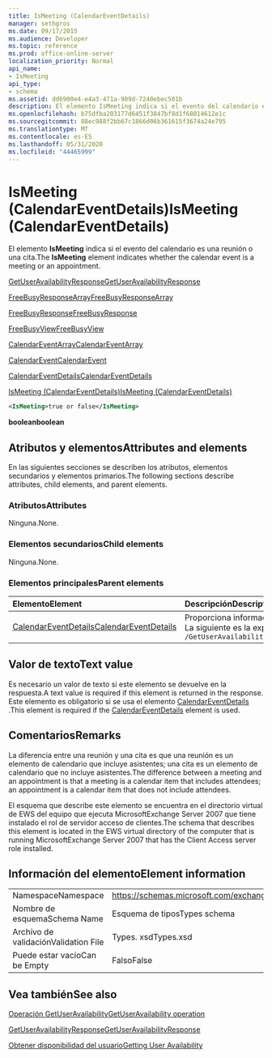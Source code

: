 ```yaml
---
title: IsMeeting (CalendarEventDetails)
manager: sethgros
ms.date: 09/17/2015
ms.audience: Developer
ms.topic: reference
ms.prod: office-online-server
localization_priority: Normal
api_name:
- IsMeeting
api_type:
- schema
ms.assetid: dd6900e4-e4a3-471a-909d-7240ebec501b
description: El elemento IsMeeting indica si el evento del calendario es una reunión o una cita.
ms.openlocfilehash: b75dfba203177d6451f3847bf8d1f68014612e1c
ms.sourcegitcommit: 88ec988f2bb67c1866d06b361615f3674a24e795
ms.translationtype: MT
ms.contentlocale: es-ES
ms.lasthandoff: 05/31/2020
ms.locfileid: "44465999"
---
```

# <a name="ismeeting-calendareventdetails"></a><span data-ttu-id="6233b-103">IsMeeting (CalendarEventDetails)</span><span class="sxs-lookup"><span data-stu-id="6233b-103">IsMeeting (CalendarEventDetails)</span></span>

<span data-ttu-id="6233b-104">El elemento **IsMeeting** indica si el evento del calendario es una reunión o una cita.</span><span class="sxs-lookup"><span data-stu-id="6233b-104">The **IsMeeting** element indicates whether the calendar event is a meeting or an appointment.</span></span> 
  
[<span data-ttu-id="6233b-105">GetUserAvailabilityResponse</span><span class="sxs-lookup"><span data-stu-id="6233b-105">GetUserAvailabilityResponse</span></span>](getuseravailabilityresponse.md)
  
[<span data-ttu-id="6233b-106">FreeBusyResponseArray</span><span class="sxs-lookup"><span data-stu-id="6233b-106">FreeBusyResponseArray</span></span>](freebusyresponsearray.md)
  
[<span data-ttu-id="6233b-107">FreeBusyResponse</span><span class="sxs-lookup"><span data-stu-id="6233b-107">FreeBusyResponse</span></span>](freebusyresponse.md)
  
[<span data-ttu-id="6233b-108">FreeBusyView</span><span class="sxs-lookup"><span data-stu-id="6233b-108">FreeBusyView</span></span>](freebusyview.md)
  
[<span data-ttu-id="6233b-109">CalendarEventArray</span><span class="sxs-lookup"><span data-stu-id="6233b-109">CalendarEventArray</span></span>](calendareventarray.md)
  
[<span data-ttu-id="6233b-110">CalendarEvent</span><span class="sxs-lookup"><span data-stu-id="6233b-110">CalendarEvent</span></span>](calendarevent.md)
  
[<span data-ttu-id="6233b-111">CalendarEventDetails</span><span class="sxs-lookup"><span data-stu-id="6233b-111">CalendarEventDetails</span></span>](calendareventdetails.md)
  
[<span data-ttu-id="6233b-112">IsMeeting (CalendarEventDetails)</span><span class="sxs-lookup"><span data-stu-id="6233b-112">IsMeeting (CalendarEventDetails)</span></span>](ismeeting-calendareventdetails.md)
  
```xml
<IsMeeting>true or false</IsMeeting>
```

 <span data-ttu-id="6233b-113">**boolean**</span><span class="sxs-lookup"><span data-stu-id="6233b-113">**boolean**</span></span>
## <a name="attributes-and-elements"></a><span data-ttu-id="6233b-114">Atributos y elementos</span><span class="sxs-lookup"><span data-stu-id="6233b-114">Attributes and elements</span></span>

<span data-ttu-id="6233b-115">En las siguientes secciones se describen los atributos, elementos secundarios y elementos primarios.</span><span class="sxs-lookup"><span data-stu-id="6233b-115">The following sections describe attributes, child elements, and parent elements.</span></span>
  
### <a name="attributes"></a><span data-ttu-id="6233b-116">Atributos</span><span class="sxs-lookup"><span data-stu-id="6233b-116">Attributes</span></span>

<span data-ttu-id="6233b-117">Ninguna.</span><span class="sxs-lookup"><span data-stu-id="6233b-117">None.</span></span>
  
### <a name="child-elements"></a><span data-ttu-id="6233b-118">Elementos secundarios</span><span class="sxs-lookup"><span data-stu-id="6233b-118">Child elements</span></span>

<span data-ttu-id="6233b-119">Ninguna.</span><span class="sxs-lookup"><span data-stu-id="6233b-119">None.</span></span>
  
### <a name="parent-elements"></a><span data-ttu-id="6233b-120">Elementos principales</span><span class="sxs-lookup"><span data-stu-id="6233b-120">Parent elements</span></span>

|<span data-ttu-id="6233b-121">**Elemento**</span><span class="sxs-lookup"><span data-stu-id="6233b-121">**Element**</span></span>|<span data-ttu-id="6233b-122">**Descripción**</span><span class="sxs-lookup"><span data-stu-id="6233b-122">**Description**</span></span>|
|:-----|:-----|
|[<span data-ttu-id="6233b-123">CalendarEventDetails</span><span class="sxs-lookup"><span data-stu-id="6233b-123">CalendarEventDetails</span></span>](calendareventdetails.md) <br/> |<span data-ttu-id="6233b-124">Proporciona información adicional para un evento de calendario.</span><span class="sxs-lookup"><span data-stu-id="6233b-124">Provides additional information for a calendar event.</span></span>  <br/> <span data-ttu-id="6233b-125">La siguiente es la expresión XPath a este elemento:</span><span class="sxs-lookup"><span data-stu-id="6233b-125">The following is the XPath expression to this element:</span></span>  <br/>  `/GetUserAvailabilityResponse/FreeBusyResponseArray/FreeBusyResponse/FreeBusyView/CalendarEventArray/CalendarEvent[i]/CalendarEventDetails` <br/> |
   
## <a name="text-value"></a><span data-ttu-id="6233b-126">Valor de texto</span><span class="sxs-lookup"><span data-stu-id="6233b-126">Text value</span></span>

<span data-ttu-id="6233b-127">Es necesario un valor de texto si este elemento se devuelve en la respuesta.</span><span class="sxs-lookup"><span data-stu-id="6233b-127">A text value is required if this element is returned in the response.</span></span> <span data-ttu-id="6233b-128">Este elemento es obligatorio si se usa el elemento [CalendarEventDetails](calendareventdetails.md) .</span><span class="sxs-lookup"><span data-stu-id="6233b-128">This element is required if the [CalendarEventDetails](calendareventdetails.md) element is used.</span></span> 
  
## <a name="remarks"></a><span data-ttu-id="6233b-129">Comentarios</span><span class="sxs-lookup"><span data-stu-id="6233b-129">Remarks</span></span>

<span data-ttu-id="6233b-130">La diferencia entre una reunión y una cita es que una reunión es un elemento de calendario que incluye asistentes; una cita es un elemento de calendario que no incluye asistentes.</span><span class="sxs-lookup"><span data-stu-id="6233b-130">The difference between a meeting and an appointment is that a meeting is a calendar item that includes attendees; an appointment is a calendar item that does not include attendees.</span></span>
  
<span data-ttu-id="6233b-131">El esquema que describe este elemento se encuentra en el directorio virtual de EWS del equipo que ejecuta MicrosoftExchange Server 2007 que tiene instalado el rol de servidor acceso de clientes.</span><span class="sxs-lookup"><span data-stu-id="6233b-131">The schema that describes this element is located in the EWS virtual directory of the computer that is running MicrosoftExchange Server 2007 that has the Client Access server role installed.</span></span>
  
## <a name="element-information"></a><span data-ttu-id="6233b-132">Información del elemento</span><span class="sxs-lookup"><span data-stu-id="6233b-132">Element information</span></span>

|||
|:-----|:-----|
|<span data-ttu-id="6233b-133">Namespace</span><span class="sxs-lookup"><span data-stu-id="6233b-133">Namespace</span></span>  <br/> |https://schemas.microsoft.com/exchange/services/2006/types  <br/> |
|<span data-ttu-id="6233b-134">Nombre de esquema</span><span class="sxs-lookup"><span data-stu-id="6233b-134">Schema Name</span></span>  <br/> |<span data-ttu-id="6233b-135">Esquema de tipos</span><span class="sxs-lookup"><span data-stu-id="6233b-135">Types schema</span></span>  <br/> |
|<span data-ttu-id="6233b-136">Archivo de validación</span><span class="sxs-lookup"><span data-stu-id="6233b-136">Validation File</span></span>  <br/> |<span data-ttu-id="6233b-137">Types. xsd</span><span class="sxs-lookup"><span data-stu-id="6233b-137">Types.xsd</span></span>  <br/> |
|<span data-ttu-id="6233b-138">Puede estar vacío</span><span class="sxs-lookup"><span data-stu-id="6233b-138">Can be Empty</span></span>  <br/> |<span data-ttu-id="6233b-139">Falso</span><span class="sxs-lookup"><span data-stu-id="6233b-139">False</span></span>  <br/> |
   
## <a name="see-also"></a><span data-ttu-id="6233b-140">Vea también</span><span class="sxs-lookup"><span data-stu-id="6233b-140">See also</span></span>



[<span data-ttu-id="6233b-141">Operación GetUserAvailability</span><span class="sxs-lookup"><span data-stu-id="6233b-141">GetUserAvailability operation</span></span>](getuseravailability-operation.md)
  
[<span data-ttu-id="6233b-142">GetUserAvailabilityResponse</span><span class="sxs-lookup"><span data-stu-id="6233b-142">GetUserAvailabilityResponse</span></span>](getuseravailabilityresponse.md)


[<span data-ttu-id="6233b-143">Obtener disponibilidad del usuario</span><span class="sxs-lookup"><span data-stu-id="6233b-143">Getting User Availability</span></span>](https://msdn.microsoft.com/library/d4133fcb-9b0f-4e6b-aadf-a389da83516a%28Office.15%29.aspx)


